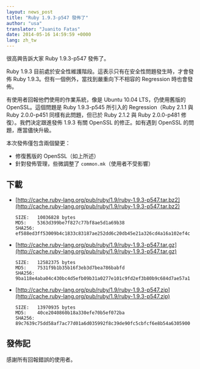 ```yaml
---
layout: news_post
title: "Ruby 1.9.3-p547 發佈了"
author: "usa"
translator: "Juanito Fatas"
date: 2014-05-16 14:59:59 +0000
lang: zh_tw
---
```


很高興告訴大家 Ruby 1.9.3-p547 發佈了。

Ruby 1.9.3 目前處於安全性維護階段。這表示只有在安全性問題發生時，才會發佈 Ruby 1.9.3。但有一個例外，當找到嚴重向下不相容的 Regression 時也會發佈。

有使用者回報他們使用的作業系統，像是 Ubuntu 10.04 LTS，仍使用舊版的 OpenSSL。這個問題是 Ruby 1.9.3-p545 所引入的 Regression（Ruby 2.1.1 與 Ruby 2.0.0-p451 同樣有此問題，但已於 Ruby 2.1.2 與 Ruby 2.0.0-p481 修復）。我們決定跟進發佈 1.9.3 有關 OpenSSL 的修正。如有遇到 OpenSSL 的問題，應當儘快升級。

本次發佈僅包含兩個變更：

* 修復舊版的 OpenSSL（如上所述）
* 針對發佈管理，些微調整了 `common.mk`（使用者不受影響）

## 下載

* [http://cache.ruby-lang.org/pub/ruby/1.9/ruby-1.9.3-p547.tar.bz2](http://cache.ruby-lang.org/pub/ruby/1.9/ruby-1.9.3-p547.tar.bz2)

      SIZE:   10036828 bytes
      MD5:    5363d399be7f827c77bf8ae5d1a69b38
      SHA256: ef588ed3ff53009b4c1833c83187ae252dd6c20db45e21a326cd4a16a102ef4c

* [http://cache.ruby-lang.org/pub/ruby/1.9/ruby-1.9.3-p547.tar.gz](http://cache.ruby-lang.org/pub/ruby/1.9/ruby-1.9.3-p547.tar.gz)

      SIZE:   12582375 bytes
      MD5:    7531f9b1b35b16f3eb3d7bea786babfd
      SHA256: 9ba118e4aba04c430bc4d5efb09b31a0277e101c9fd2ef3b80b9c684d7ae57a1

* [http://cache.ruby-lang.org/pub/ruby/1.9/ruby-1.9.3-p547.zip](http://cache.ruby-lang.org/pub/ruby/1.9/ruby-1.9.3-p547.zip)

      SIZE:   13970935 bytes
      MD5:    40ce2040860b18a330efe70b5ef072ba
      SHA256: 89c7639c75dd58af7ac77d01a6d035992f8c39de90fc5cbfcf6e8b54a6305900

## 發佈記

感謝所有回報錯誤的使用者。
